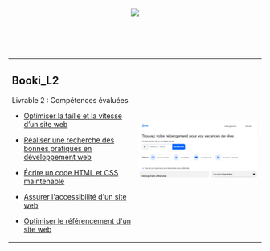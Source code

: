# <p align="center"><a href="https://github.com/franckdun/Learning-plan_Openclassrooms"><img src="https://img.shields.io/badge/🏠-🎓%20Web developer training Openclassrooms 2022%20🎓-C0CA33" width="750" ></a></p>
<!-- presentation -->
<div align="center">
  <table>
	<tr>
	   <td width="50%">
	   <h2>Booki_L2</h2>
     <p>Livrable 2 : Compétences évaluées</p>
     
* [Optimiser la taille et la vitesse d’un site web](https://franckdun.github.io/La_Panthere_L4/index.html)
	
* [Réaliser une recherche des bonnes pratiques en développement web](https://franckdun.github.io/La_Panthere_L4/index.html)

* [Écrire un code HTML et CSS maintenable](https://franckdun.github.io/La_Panthere_L4/index.html)

* [Assurer l'accessibilité d'un site web](https://franckdun.github.io/La_Panthere_L4/index.html)

* [Optimiser le référencement d'un site web](https://franckdun.github.io/La_Panthere_L4/index.html)
	   </td>  
	     <td width="50%">

[![img contact](https://github.com/franckdun/Booki_L2/blob/main/img/readme.PNG)](https://franckdun.github.io/La_Panthere_L4/index.html)
	   </td>  
	 </tr>
 </table>
</div>

